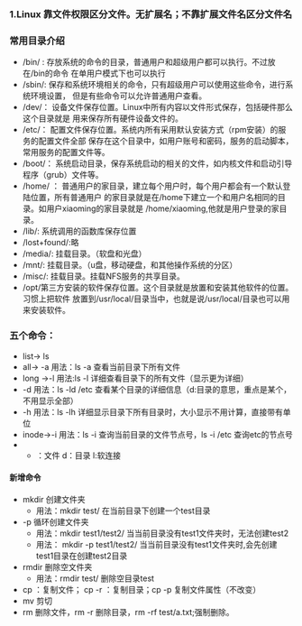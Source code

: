 ### 1.Linux 靠文件权限区分文件。无扩展名；不靠扩展文件名区分文件名
### 常用目录介绍
- /bin/ :
   存放系统的命令的目录，普通用户和超级用户都可以执行。不过放在/bin的命令
   在单用户模式下也可以执行
- /sbin/:
 保存和系统环境相关的命令，只有超级用户可以使用这些命令，进行系统环境设置，
但是有些命令可以允许普通用户查看。
- /dev/：
设备文件保存位置。Linux中所有内容以文件形式保存，包括硬件那么这个目录就是
用来保存所有硬件设备文件的。
- /etc/：
配置文件保存位置。系统内所有采用默认安装方式（rpm安装）的服务的配置文件全部
保存在这个目录中，如用户账号和密码，服务的启动脚本，常用服务的配置文件等。
- /boot/：
系统启动目录，保存系统启动的相关的文件，如内核文件和启动引导程序（grub）文件等。
- /home/ ：
普通用户的家目录，建立每个用户时，每个用户都会有一个默认登陆位置，所有普通用户
的家目录就是在/home下建立一个和用户名相同的目录。如用户xiaoming的家目录就是
/home/xiaoming,他就是用户登录的家目录。
- /lib/:
系统调用的函数库保存位置
- /lost+found/:略
- /media/:
挂载目录。（软盘和光盘）
- /mnt/:
挂载目录。（u盘，移动硬盘，和其他操作系统的分区）
- /misc/:
挂载目录。挂载NFS服务的共享目录。
- /opt/第三方安装的软件保存位置。这个目录就是放置和安装其他软件的位置。习惯上把软件
放置到/usr/local/目录当中，也就是说/usr/local/目录也可以用来安装软件。
### 五个命令：
- list->  ls
- all-> -a  用法：ls -a 查看当前目录下所有文件
- long ->-l 用法:ls -l 详细查看目录下的所有文件（显示更为详细）
- -d 用法：ls -ld /etc 查看某个目录的详细信息（d:目录的意思，重点是某个，不用显示全部）
- -h         用法：ls -lh 详细显示目录下所有目录时，大小显示不用计算，直接带有单位
- inode->-i  用法：ls -i 查询当前目录的文件节点号，ls -i /etc 查询etc的节点号
- - ：文件 d：目录 l:软连接
#### 新增命令
- mkdir  创建文件夹
   * 用法：mkdir test/ 在当前目录下创建一个test目录
- -p 循环创建文件夹 
   * 用法：mkdir  test1/test2/ 当当前目录没有test1文件夹时，无法创建test2
   * 用法： mkdir -p test1/test2/ 当当前目录没有test1文件夹时,会先创建test1目录在创建test2目录
- rmdir 删除空文件夹
   * 用法：rmdir test/ 删除空目录test
- cp ：复制文件； cp -r ：复制目录；cp -p 复制文件属性（不改变）
- mv 剪切
- rm 删除文件，rm -r 删除目录，rm -rf test/a.txt;强制删除。
   

   
